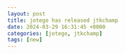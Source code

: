 ```yaml
---
layout: post
title: jotego has released jtkchamp
date: 2024-03-29 16:31:45 +0000
categories: [jotego, jtkchamp]
tags: [new]
---
```


